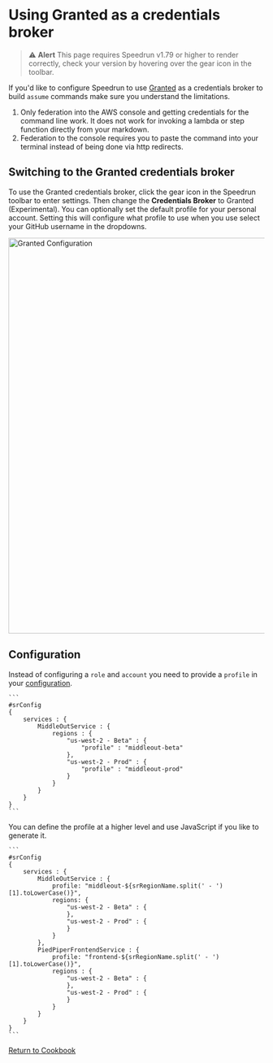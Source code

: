 # Using Granted as a credentials broker
> ⚠️ **Alert**
> This page requires Speedrun v1.79 or higher to render correctly, check your version by hovering over the gear icon in the toolbar.

If you'd like to configure Speedrun to use [Granted](https://granted.dev) as a credentials broker to build `assume` commands make sure you understand the limitations.

1. Only federation into the AWS console and getting credentials for the command line work.  It does not work for invoking a lambda or step function directly from your markdown.
2. Federation to the console requires you to paste the command into your terminal instead of being done via http redirects.

## Switching to the Granted credentials broker

To use the Granted credentials broker, click the gear icon in the Speedrun toolbar to enter settings.  Then change the **Credentials Broker** to Granted (Experimental).  You can optionally set the default profile for your personal account. Setting this will configure what profile to use when you use select your GitHub username in the dropdowns.

<img width="779" alt="Granted Configuration" src="https://github.com/No-Backspace-Crew/Speedrun/assets/97474956/b5dda28d-c4a5-48bc-a61a-d3412773ce8a">


## Configuration

Instead of configuring a `role` and `account` you need to provide a `profile` in your [configuration](https://github.com/No-Backspace-Crew/Speedrun/wiki/Speedrun-Configuration).

````
```
#srConfig
{
    services : {
        MiddleOutService : {
            regions : {
                "us-west-2 - Beta" : {
                    "profile" : "middleout-beta"
                },
                "us-west-2 - Prod" : {
                    "profile" : "middleout-prod"
                }
            }
        }
    }
}
```
````

You can define the profile at a higher level and use JavaScript if you like to generate it.

````
```
#srConfig
{
    services : {
        MiddleOutService : {
            profile: "middleout-${srRegionName.split(' - ')[1].toLowerCase()}",
            regions: {
                "us-west-2 - Beta" : {
                },
                "us-west-2 - Prod" : {
                }
            }
        },
        PiedPiperFrontendService : {
            profile: "frontend-${srRegionName.split(' - ')[1].toLowerCase()}",
            regions : {
                "us-west-2 - Beta" : {
                },
                "us-west-2 - Prod" : {
                }
            }
        }
    }
}
```
````
[Return to Cookbook](https://github.com/No-Backspace-Crew/Speedrun/wiki/Cookbook)
